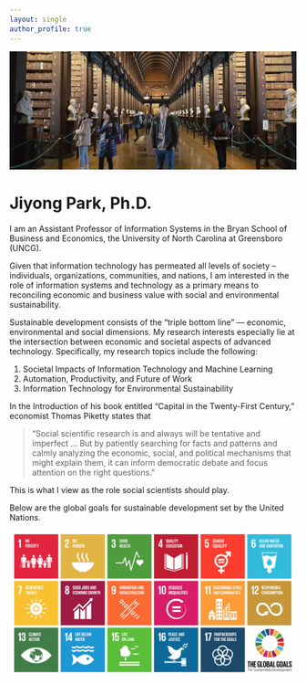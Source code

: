 ```yaml
---
layout: single
author_profile: true
---
```


![](/assets/images/home-photo.jpg)

# Jiyong Park, Ph.D. 


I am an Assistant Professor of Information Systems in the Bryan School of Business and Economics, the University of North Carolina at Greensboro (UNCG).

Given that information technology has permeated all levels of society – individuals, organizations, communities, and nations, I am interested in the role of information systems and technology as a primary means to reconciling economic and business value with social and environmental sustainability. 

Sustainable development consists of the “triple bottom line” — economic, environmental and social dimensions. My research interests especially lie at the intersection between economic and societal aspects of advanced technology. Specifically, my research topics include the following:
1. Societal Impacts of Information Technology and Machine Learning
2. Automation, Productivity, and Future of Work
3. Information Technology for Environmental Sustainability

In the Introduction of his book entitled “Capital in the Twenty-First Century,” economist Thomas Piketty states that
> “Social scientific research is and always will be tentative and imperfect ... But by patiently searching for facts and patterns and calmly analyzing the economic, social, and political mechanisms that might explain them, it can inform democratic debate and focus attention on the right questions.”

This is what I view as the role social scientists should play.


Below are the global goals for sustainable development set by the United Nations.

[![](/assets/images/SDG.jpg)](https://www.un.org/sustainabledevelopment/sustainable-development-goals/)